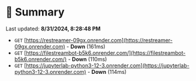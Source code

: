 # 📖 Summary
Last updated: **8/31/2024, 8:28:48 PM**

- `GET` [https://restreamer-09gx.onrender.com](https://restreamer-09gx.onrender.com) - **Down** (161ms)
- `GET` [https://filestreambot-b5k6.onrender.com/](https://filestreambot-b5k6.onrender.com/) - **Down** (110ms)
- `GET` [https://jupyterlab-python3-12-3.onrender.com](https://jupyterlab-python3-12-3.onrender.com) - **Down** (114ms)

